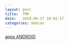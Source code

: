 ```yaml
---
layout: post
title:  TMP
date:   2020-09-27 18:02:17
categories: Debian
---
```


[apps ANDROID](https://drive.google.com/drive/folders/1z1oENRc0itIZSIKlP_bXNC4wSoQ9fERU?usp=sharing)